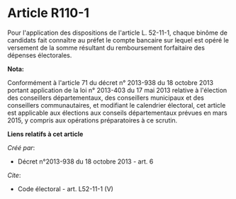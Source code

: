 # Article R110-1

Pour l'application des dispositions de l'article L. 52-11-1, chaque binôme de candidats fait connaître au préfet le compte
bancaire sur lequel est opéré le versement de la somme résultant du remboursement forfaitaire des dépenses électorales.

**Nota:**

Conformément à l'article 71 du décret n° 2013-938 du 18 octobre 2013 portant application de la loi n° 2013-403 du 17 mai 2013
relative à l'élection des conseillers départementaux, des conseillers municipaux et des conseillers communautaires, et
modifiant le calendrier électoral, cet article est applicable aux élections aux conseils départementaux prévues en mars 2015,
y compris aux opérations préparatoires à ce scrutin.

**Liens relatifs à cet article**

_Créé par_:

  - Décret n°2013-938 du 18 octobre 2013 - art. 6

_Cite_:

  - Code électoral - art. L52-11-1 (V)

